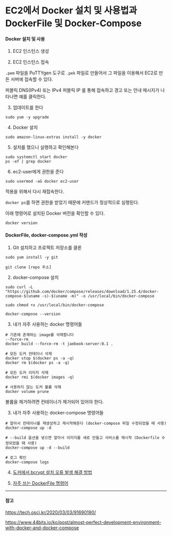 # EC2에서 Docker 설치 및 사용법과 DockerFile 및 Docker-Compose

#### Docker 설치 및 사용

1. EC2 인스턴스 생성

2. EC2 인스턴스 접속

`.pem` 파일을 PuTTYgen 도구로 `.pek` 파일로 만들어서 그 파일을 이용해서 EC2로 만든 서버에 접속할 수 있다.

퍼블릭 DNS(IPv4) 또는 IPv4 퍼블릭 IP 를 통해 접속하고 경고 또는 안내 메시지가 나타나면 예를 클릭한다.

3. 업데이트를 한다
```
sudo yum -y upgrade
```

4. Docker 설치
```
sudo amazon-linux-extras install -y docker
```

5. 설치를 했으니 실행하고 확인해본다
```
sudo systemctl start docker
ps -ef | grep docker
```

6. ec2-user에게 권한을 준다

```
sudo usermod -aG docker ec2-user
```

적용을 위해서 다시 재접속한다.

`docker ps`를 하면 권한을 받았기 때문에 커맨드가 정상적으로 실행된다.

아래 명령어로 설치된 Docker 버전을 확인할 수 있다.
```
docker version
```

#### DockerFile, docker-compose.yml 작성

1. Git 설치하고 프로젝트 저장소를 클론

```
sudo yum install -y git

git clone [repo 주소]
```

2. docker-compose 설치

```
sudo curl -L "https://github.com/docker/compose/releases/download/1.25.4/docker-compose-$(uname -s)-$(uname -m)" -o /usr/local/bin/docker-compose

sudo chmod +x /usr/local/bin/docker-compose

docker-compose --version
```

3. 내가 자주 사용하는 docker 명령어들

```
# 기존에 존재하는 image를 삭제합니다
--force-rm
docker build --force-rm -t jaebook-server:0.1 .

# 모든 도커 컨테이너 삭제
docker stop $(docker ps -a -q)
docker rm $(docker ps -a -q)

# 모든 도커 이미지 삭제
docker rmi $(docker images -q)

# 사용하지 않는 도커 볼륨 삭제
docker volume prune
```

볼륨을 제거하려면 컨테이너가 제거되어 있어야 한다.

3. 내가 자주 사용하는 docker-compose 명령어들

```
# 알아서 컨테이너를 재생성하고 재시작해준다 (docker-compose 파일 수정되었을 때 사용)
docker-compose up -d 

# --build 옵션을 넣으면 알아서 이미지를 새로 만들고 서비스를 재시작 (Dockerfile 수정되었을 때 사용)
docker-compose up -d --build

# 로그 확인
docker-compose logs
```

4. [도커에서 bcrypt 설치 오류 발생 해결 방법](https://www.richardkotze.com/top-tips/install-bcrypt-docker-image-exclude-host-node-modules)

5. [자주 쓰는 DockerFile 명령어](https://rampart81.github.io/post/dockerfile_instructions/)

---
#### 참고

https://tech.osci.kr/2020/03/03/91690190/

https://www.44bits.io/ko/post/almost-perfect-development-environment-with-docker-and-docker-compose